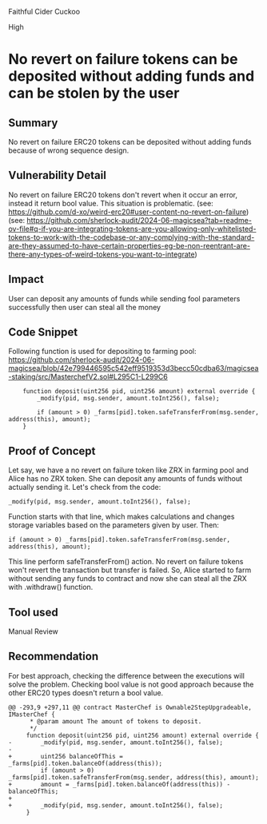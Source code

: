 Faithful Cider Cuckoo

High

# No revert on failure tokens can be deposited without adding funds and can be stolen by the user

## Summary
No revert on failure ERC20 tokens can be deposited without adding funds because of wrong sequence design.
## Vulnerability Detail
No revert on failure ERC20 tokens don't revert when it occur an error, instead it return bool value. This situation is problematic. (see: https://github.com/d-xo/weird-erc20#user-content-no-revert-on-failure) 
(see: https://github.com/sherlock-audit/2024-06-magicsea?tab=readme-ov-file#q-if-you-are-integrating-tokens-are-you-allowing-only-whitelisted-tokens-to-work-with-the-codebase-or-any-complying-with-the-standard-are-they-assumed-to-have-certain-properties-eg-be-non-reentrant-are-there-any-types-of-weird-tokens-you-want-to-integrate)
## Impact
User can deposit any amounts of funds while sending fool parameters successfully then user can steal all the money
## Code Snippet
Following function is used for depositing to farming pool:
https://github.com/sherlock-audit/2024-06-magicsea/blob/42e799446595c542eff9519353d3becc50cdba63/magicsea-staking/src/MasterchefV2.sol#L295C1-L299C6
```solidity
    function deposit(uint256 pid, uint256 amount) external override {
        _modify(pid, msg.sender, amount.toInt256(), false);

        if (amount > 0) _farms[pid].token.safeTransferFrom(msg.sender, address(this), amount);
    }
```
## Proof of Concept

Let say, we have a no revert on failure token like ZRX in farming pool and Alice has no ZRX token. She can deposit any amounts of funds without actually sending it. Let's check from the code:
```solidity
_modify(pid, msg.sender, amount.toInt256(), false);
```
Function starts with that line, which makes calculations and changes storage variables based on the parameters given by user. Then:
```solidity
if (amount > 0) _farms[pid].token.safeTransferFrom(msg.sender, address(this), amount);
```
This line perform safeTransferFrom() action. No revert on failure tokens won't revert the transaction but transfer is failed. So, Alice started to farm without sending any funds to contract and now she can steal all the ZRX with .withdraw() function.

## Tool used

Manual Review

## Recommendation

For best approach, checking the difference between the executions will solve the problem. Checking bool value is not good approach because the other ERC20 types doesn't return a bool value.

```console
@@ -293,9 +297,11 @@ contract MasterChef is Ownable2StepUpgradeable, IMasterChef {
      * @param amount The amount of tokens to deposit.
      */
     function deposit(uint256 pid, uint256 amount) external override {
-        _modify(pid, msg.sender, amount.toInt256(), false);
-
+        uint256 balanceOfThis = _farms[pid].token.balanceOf(address(this));
         if (amount > 0) _farms[pid].token.safeTransferFrom(msg.sender, address(this), amount);
+        amount = _farms[pid].token.balanceOf(address(this)) - balanceOfThis;
+
+        _modify(pid, msg.sender, amount.toInt256(), false);
     }
```
